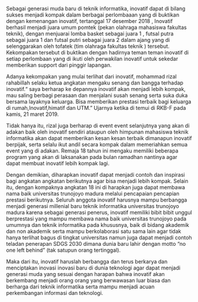 
Sebagai generasi muda baru di teknik informatika, inovatif dapat di bilang sukses menjadi kompak dalam berbagai perlombaaan yang di buktikan dengan kemenangan inovatif, tertanggal 17 desember 2018 , Inovatif berhasil menjadi juara umum pomtek (pekan olahraga mahasiswa fakultas teknik), dengan menjuarai lomba basket sebagai juara 1 , futsal putra sebagai juara 1 dan futsal putri sebagai juara 2 dalam ajang yang di selenggarakan oleh tofatek (tim olahraga fakultas teknik ) tersebut. Kekompakan tersebut di buktikan dengan hadirnya teman teman inovatif di setiap perlombaan yang di ikuti oleh perwakilan inovatif untuk sekedar memberikan support dari pinggir lapangan.

Adanya kekompakan yang mulai terlihat dari inovatif, mohammad rizal rahabillah selaku ketua angkatan mengaku senang dan bangga terhadap inovatif.“ saya berharap ke depannya inovatif akan menjadi lebih kompak, mau saling berbagi perasaan dan menjalani susah senang serta suka duka bersama layaknya keluarga. Bisa memberikan prestasi terbaik bagi keluarga di rumah,Inovatif,himatif dan UTM.”  Ujarnya ketika di temui di RKB-F pada kamis, 21 maret 2019.

Tidak hanya itu, rizal juga berharap di event event selanjutnya yang akan di adakan baik oleh inovatif sendiri ataupun oleh himpunan mahasiswa teknik informatika akan dapat memberikan kesan kesan terbaik dimanapun inovatif berpijak, serta selalu ikut andil secara kompak dalam memeriahkan semua event yang di adakan. Remaja 18 tahun ini mengaku memiliki beberapa program yang akan di laksanakan pada bulan ramadhan nantinya agar dapat membuat inovatif lebih kompak lagi.

Dengan demikian, diharapkan inovatif dapat menjadi contoh dan inspirasi bagi angkatan angkatan berikutnya agar bisa menjadi lebih kompak. Selain itu, dengan kompaknya angkatan 18 ini di harapkan juga dapat membawa nama baik universitas trunojoyo madura melalui pencapaian pencapian prestasi berikutnya. Seluruh anggota inovatif harusnya mampu berbangga menjadi generasi millenial baru teknik informatika universitas trunojoyo madura karena sebagai generasi penerus, inovatif memiliki bibit bibit unggul berprestasi yang mampu membawa nama baik universitas trunojoyo pada umumnya dan teknik informatika pada khususnya, baik di bidang akademik dan non akademik serta mampu berkolaborasi satu sama lain agar tidak hanya terlihat bagus di tingkat universitas namun juga dapat menjadi contoh teladan penerapan SDGS 2030 dimana dunia baru lahir dengan motto “no one left behind” (tak satupun orang tertinggal).

Maka dari itu, inovatif haruslah berbangga dan terus berkarya dan menciptakan inovasi inovasi baru di dunia teknologi agar dapat menjadi generasi muda yang sesuai dengan harapan bahwa inovatif akan berkembang menjadi orang orang yang berwawasan luar biasa dan berharga dari teknik informatika serta mampu menjadi acuan perkembangan informasi dan teknologi.
